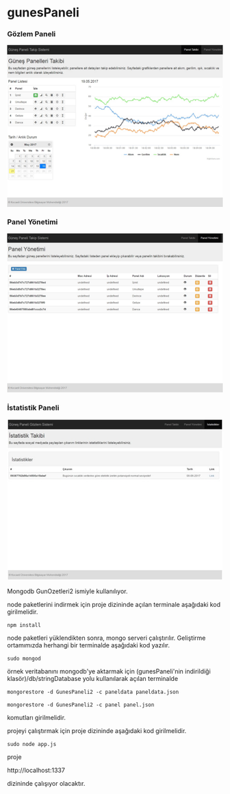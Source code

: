 # gunesPaneli

### Gözlem Paneli

![Gözlem Paneli](https://github.com/dogabaris/gunesPaneli/blob/master/gunluk.jpg)

### Panel Yönetimi

![Panel Yönetimi](https://github.com/dogabaris/gunesPaneli/blob/master/panelyonetimi.jpg)

### İstatistik Paneli

![İstatistik Paneli](https://github.com/dogabaris/gunesPaneli/blob/master/istatistik.jpg)

Mongodb GunOzetleri2 ismiyle kullanılıyor.

node paketlerini indirmek için proje dizininde açılan terminale aşağıdaki kod girilmelidir.

```
npm install
```

node paketleri yüklendikten sonra, mongo serveri çalıştırılır. Geliştirme ortamımızda herhangi bir terminalde aşağıdaki kod yazılır.

```
sudo mongod
```

örnek veritabanını mongodb'ye aktarmak için (gunesPaneli'nin indirildiği klasör)/db/stringDatabase yolu kullanılarak açılan terminalde 

```
mongorestore -d GunesPaneli2 -c paneldata paneldata.json
```
```
mongorestore -d GunesPaneli2 -c panel panel.json
```

komutları girilmelidir.

projeyi çalıştırmak için proje dizininde aşağıdaki kod girilmelidir.

```
sudo node app.js
```

proje 

http://localhost:1337

dizininde çalışıyor olacaktır.
